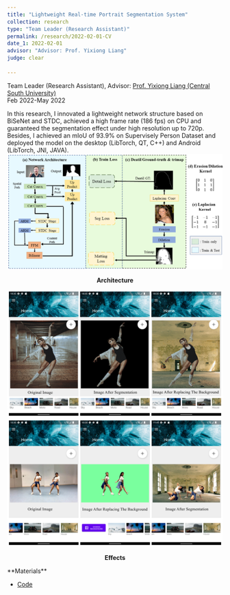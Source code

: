 ```yaml
---
title: "Lightweight Real-time Portrait Segmentation System"
collection: research
type: "Team Leader (Research Assistant)"
permalink: /research/2022-02-01-CV
date_1: 2022-02-01
advisor: "Advisor: Prof. Yixiong Liang"
judge: clear

---
```

<p>Team Leader (Research Assistant), Advisor: <a href="https://faculty.csu.edu.cn/yxliang/en/index.htm">Prof. Yixiong Liang (Central South University)</a> <br> Feb 2022-May 2022</p>
In this research, I innovated a lightweight network structure based on BiSeNet and STDC, achieved a high frame rate (186 fps) on CPU and guaranteed the segmentation effect under high resolution up to 720p. Besides, I achieved an mIoU of 93.9% on Supervisely Person Dataset and deployed the model on the desktop (LibTorch, QT, C++) and Android (LibTorch, JNI, JAVA).

<br>
<img src='/images/CV-network-arch.png'>
<p><center><b>Architecture</b></center></p>
<img src='/images/result_portrait_1.png'>
<img src='/images/result_portrait_2.png'>
<p><center><b>Effects</b></center></p>
**Materials**
<ul>
<li><a href="https://github.com/JhengLu/Portrait-Segmentation-System">Code</a></li>
</ul>


